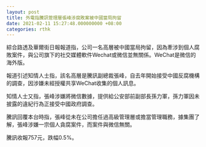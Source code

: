 ```yaml
---
layout: post
title: 外電指騰訊管理層張峰涉腐敗案被中國當局拘留
date: 2021-02-11 15:27:48.000000000 +08:00
categories: rthk
---
```


綜合路透及華爾街日報報道指，公司一名高層被中國當局拘留，因為牽涉到個人腐敗案件，與公司旗下的社交媒體軟件Wechat或微信並無關係。WeChat是微信的海外版。

報道引述知情人士指，該名高層是騰訊副總裁張峰，自去年開始接受中國反腐機構的調查，因涉嫌未經授權共享WeChat收集的個人訊息。

知情人士又指，張峰涉嫌將微信數據，提供給公安部前副部長孫力軍，孫力軍因未披露的違紀行為正接受中國政府調查。

騰訊回覆本台時指，張峰從未在公司擔任過高級管理層或擔當管理職務，據集團了解，張峰涉嫌一宗個人貪腐案件，而案件與微信無關。

騰訊收報757元，跌幅0.5%。
